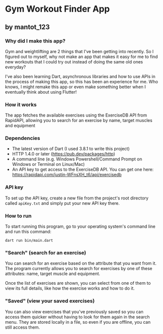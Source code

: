 # Gym Workout Finder App
## by mantot_123
### Why did I make this app?
Gym and weightlifting are 2 things that I've been getting into recently. So I figured out to myself, why not make an app that makes it easy for me to find new workouts that I could try out instead of doing the same old ones everyday?

I've also been learning Dart, asynchronous libraries and how to use APIs in the process of making this app, so this has been an experience for me. Who knows, I might remake this app or even make something better when I eventually think about using Flutter!

### How it works

The app fetches the available exercises using the ExerciseDB API from RapidAPI, allowing you to search for an exercise by name, target muscles and equipment

### Dependencies
* The latest version of Dart (I used 3.8.1 to write this project)
* HTTP 1.4.0 or later (https://pub.dev/packages/http)
* A command line (e.g. Windows Powershell/Command Prompt on Windows or Terminal on Linux/Mac)
* An API key to get access to the ExerciseDB API. You can get one here: https://rapidapi.com/justin-WFnsXH_t6/api/exercisedb

### API key
To set up the API key, create a new file from the project's root directory called `apiKey.txt` and simply put your new API key there. 

### How to run
To start running this program, go to your operating system's command line and run this command:

```
dart run bin/main.dart
```

### "Search" (search for an exercise)

You can search for an exercise based on the attribute  that you want from it. The program currently allows you to search for exercises by one of these attributes: name, target muscle and equipment.

Once the list of exercises are shown, you can select from one of them to view its full details, like how the exercise works and how to do it.

### "Saved" (view your saved exercises)
 
You can also view exercises that you've previously saved so you can access them quicker without having to look for them again in the search menu. They are stored locally in a file, so even if you are offline, you can still access them.